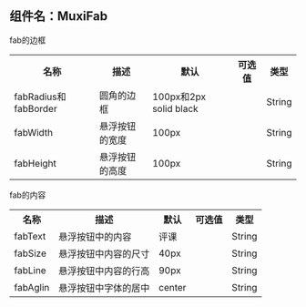 ## 组件名：MuxiFab
fab的边框
<table>
  <tr>
    <th>名称</th>
    <th>描述</th>
    <th>默认</th>
    <th>可选值</th>
    <th>类型</th>
  </tr>
  <tr>
    <td>fabRadius和fabBorder</td>
    <td>圆角的边框</td>
    <td>100px和2px solid black</td>
    <td></td>
    <td>String</td>
 </tr>
 <tr>
   <td>fabWidth</td>
   <td>悬浮按钮的宽度</td>
   <td>100px</td>
   <td></td>
   <td>String</td>
 </tr>
 <tr>
   <td>fabHeight</td>
   <td>悬浮按钮的高度</td>
   <td>100px</td>
   <td></td>
   <td>String</td>
 </tr>
 </table>

 fab的内容
 <table>
  <tr>
    <th>名称</th>
    <th>描述</th>
    <th>默认</th>
    <th>可选值</th>
    <th>类型</th>
  </tr>
  <tr>
    <td>fabText</td>
    <td>悬浮按钮中的内容</td>
    <td>评课</td>
    <td></td>
    <td>String</td>
 </tr>
 <tr>
   <td>fabSize</td>
   <td>悬浮按钮中内容的尺寸</td>
   <td>40px</td>
   <td></td>
   <td>String</td>
 </tr>
 <tr>
   <td>fabLine</td>
   <td>悬浮按钮中内容的行高</td>
   <td>90px</td>
   <td></td>
   <td>String</td>
 </tr>
 <tr>
   <td>fabAglin</td>
   <td>悬浮按钮中字体的居中</td>
   <td>center</td>
   <td></td>
   <td>String</td>
 </tr>
 </table>

 